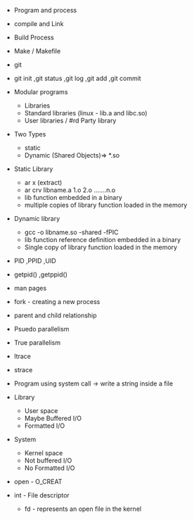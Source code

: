 * Program and process
* compile and Link
* Build Process
* Make / Makefile
* git
* git init ,git status ,git log ,git add ,git commit
* Modular programs
    * Libraries
    * Standard libraries (linux - lib.a and libc.so)
    * User libraries / #rd Party library
* Two Types
    * static
    * Dynamic (Shared Objects)=> *.so
* Static Library
    * ar x  (extract)
    * ar crv libname.a 1.o 2.o .......n.o
    * lib function embedded in a binary
    * multiple copies of library function loaded in the memory
     
* Dynamic library
    * gcc -o libname.so -shared -fPIC  
    * lib function reference definition embedded in a binary
    * Single copy of library function loaded in the memory 

* PID ,PPID ,UID 
* getpid() ,getppid()
* man pages

* fork - creating a new process
* parent and child relationship

* Psuedo parallelism
* True parallelism

* ltrace
* strace
* Program using system call -> write a string inside a file

* Library 
    * User space
    * Maybe Buffered I/O
    * Formatted I/O

* System
    * Kernel space
    * Not buffered I/O
    * No Formatted I/O

* open -  O_CREAT
* int - File descriptor
    * fd - represents an open file in the kernel
        